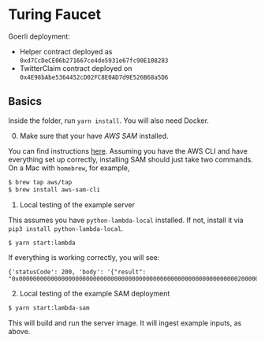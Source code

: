 # Turing Faucet

Goerli deployment:
* Helper contract deployed as `0xd7CcDeCE06b271667ce4de5931e67fc90E108283`
* TwitterClaim contract deployed on `0x4E98bAbe5364452cD02FC8E0AD7d9E526B68a5D6`


## Basics

Inside the folder, run `yarn install`. You will also need Docker.

0. Make sure that your have *AWS SAM* installed.

You can find instructions [here](https://docs.aws.amazon.com/serverless-application-model/latest/developerguide/serverless-sam-cli-install.html). Assuming you have the AWS CLI and have everything set up correctly, installing SAM should just take two commands. On a Mac with `homebrew`, for example,

```bash
$ brew tap aws/tap
$ brew install aws-sam-cli
```

1. Local testing of the example server

This assumes you have `python-lambda-local` installed. If not, install it via `pip3 install python-lambda-local`.

```bash
$ yarn start:lambda
```

If everything is working correctly, you will see:

```
{'statusCode': 200, 'body': '{"result": "0x00000000000000000000000000000000000000000000000000000000000000200000000000000000000000000000000000000000000000000000000000000001"}'}
```

2. Local testing of the example SAM deployment

```bash
$ yarn start:lambda-sam
```

This will build and run the server image. It will ingest example inputs, as above.
